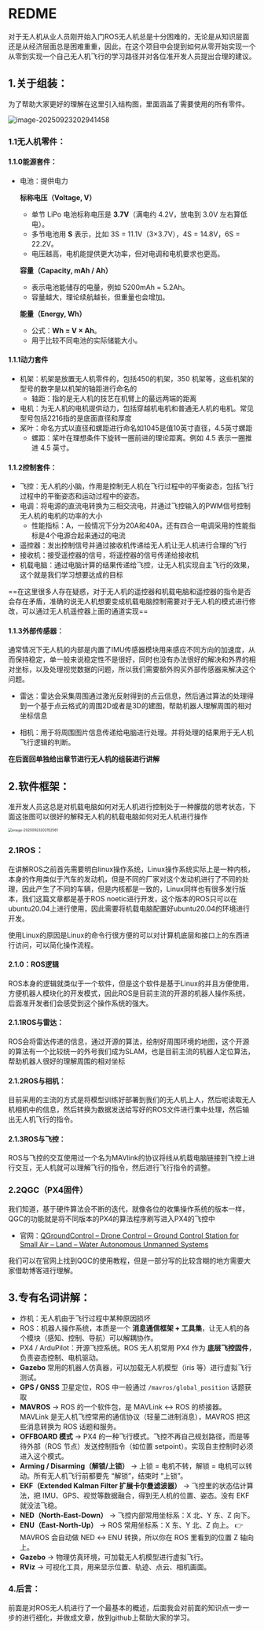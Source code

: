 # REDME

对于无人机从业人员刚开始入门ROS无人机总是十分困难的，无论是从知识层面还是从经济层面总是困难重重，因此，在这个项目中会提到如何从零开始实现一个从零到实现一个自己无人机飞行的学习路径并对各位准开发人员提出合理的建议。



## 1.关于组装：

为了帮助大家更好的理解在这里引入结构图，里面涵盖了需要使用的所有零件。

![image-20250923202941458](assets/image-20250923202941458.png)

### 1.1无人机零件：

#### 1.1.0能源套件：

- 电池：提供电力

  **标称电压（Voltage, V）**

  - 单节 LiPo 电池标称电压是 **3.7V**（满电约 4.2V，放电到 3.0V 左右算低电）。
  - 多节电池用 **S** 表示，比如 3S = 11.1V（3×3.7V），4S = 14.8V，6S = 22.2V。
  - 电压越高，电机能提供更大功率，但对电调和电机要求也更高。

  **容量（Capacity, mAh / Ah）**

  - 表示电池能储存的电量，例如 5200mAh = 5.2Ah。
  - 容量越大，理论续航越长，但重量也会增加。

  **能量（Energy, Wh）**

  - 公式：**Wh = V × Ah**。
  - 用于比较不同电池的实际储能大小。

#### 1.1.1动力套件

- 机架：机架是放置无人机零件的，包括450的机架，350 机架等，这些机架的型号的数字是以机架的轴距进行命名的
  - 轴距：指的是无人机的技艺在机臂上的最远两端的距离
- 电机：为无人机的电机提供动力，包括穿越机电机和普通无人机的电机。常见型号包括2216指的是底面直径和厚度
- 桨叶：命名方式以直径和螺距进行命名如1045是值10英寸直径，4.5英寸螺距
  - 螺距：桨叶在理想条件下旋转一圈前进的理论距离。例如 4.5 表示一圈推进 4.5 英寸。



#### 1.1.2控制套件：

- 飞控：无人机的小脑，作用是控制无人机在飞行过程中的平衡姿态，包括飞行过程中的平衡姿态和运动过程中的姿态。
- 电调：将电源的直流电转换为三相交流电，并通过飞控输入的PWM信号控制无人机的电机的功率的大小
  - 性能指标：A，一般情况下分为20A和40A，还有四合一电调采用的性能指标是4个电源合起来通过的电流
- 遥控器：发出控制信号并通过接收机传递给无人机让无人机进行合理的飞行
- 接收机：接受遥控器的信号，将遥控器的信号传递给接收机
- 机载电脑：通过电脑计算的结果传递给飞控，让无人机实现自主飞行的效果，这个就是我们学习想要达成的目标

==在这里很多人存在疑惑，对于无人机的遥控器和机载电脑和遥控器的指令是否会存在矛盾，准确的说无人机想要变成机载电脑控制需要对于无人机的模式进行修改，可以通过无人机遥控器上面的通道实现==

#### 1.1.3外部传感器：

通常情况下无人机的内部是内置了IMU传感器模块用来感应不同方向的加速度，从而保持稳定，单一般来说稳定性不是很好，同时也没有办法很好的解决和外界的相对坐标，以及处理视觉数据的问题，所以我们需要额外购买外部传感器来解决这个问题。



- 雷达：雷达会采集周围通过激光反射得到的点云信息，然后通过算法的处理得到一个基于点云格式的周围2D或者是3D的建图，帮助机器人理解周围的相对坐标信息

- 相机：用于将周围图片信息传递给电脑进行处理。并将处理的结果用于无人机飞行逻辑的判断。

  



**在后面回单独给出章节进行无人机的组装进行讲解**





## 2.软件框架：

准开发人员这总是对机载电脑如何对无人机进行控制处于一种朦胧的思考状态，下面这张图可以很好的解释无人机的机载电脑如何对无人机进行操作

<img src="assets/image-20250923202152561.png" alt="image-20250923202152561" style="zoom:50%;" />

### 2.1ROS：

在讲解ROS之前首先需要明白linux操作系统，Linux操作系统实际上是一种内核，本身的作用类似于汽车的发动机，但是不同的厂家对这个发动机进行了不同的处理，因此产生了不同的车辆，但是内核都是一致的，Linux同样也有很多发行版本，我们这篇文章都是基于ROS noetic进行开发，这个版本的ROS只可以在ubuntu20.04上进行使用，因此需要将机载电脑配置好ubuntu20.04的环境进行开发。

使用Linux的原因是Linux的命令行很方便的可以对计算机底层和接口上的东西进行访问，可以简化操作流程。

#### 2.1.0：ROS逻辑

ROS本身的逻辑就类似于一个软件，但是这个软件是基于Linux的并且方便使用，方便机器人模块化的开发模式，因此ROS是目前主流的开源的机器人操作系统，后面准开发者们会感受到这个操作系统的强大。



#### 2.1.1ROS与雷达：

ROS会将雷达传递的信息，通过开源的算法，绘制好周围环境的地图，这个开源的算法有一个比较统一的外号我们成为SLAM，也是目前主流的机器人定位算法，帮助机器人很好的理解周围的相对坐标



#### 2.1.2ROS与相机：

目前采用的主流的方式是将模型训练好部署到我们的无人机上人，然后呢读取无人机相机中的信息，然后转换为数据发送给写好的ROS文件进行集中处理，然后输出无人机飞行的指令。



#### 2.1.3ROS与飞控：

ROS与飞控的交互使用过一个名为MAVlink的协议将线从机载电脑链接到飞控上进行交互，无人机就可以理解飞行的指令，然后进行飞行指令的调整。

### 2.2QGC（PX4固件）

我们知道，基于硬件算法会不断的迭代，就像各位的收集操作系统的版本一样，QGC的功能就是将不同版本的PX4的算法程序刷写进入PX4的飞控中

- 官网：[QGroundControl – Drone Control – Ground Control Station for Small Air – Land – Water Autonomous Unmanned Systems](https://qgroundcontrol.com/)

我们可以在官网上找到QGC的使用教程，但是一部分写的比较含糊的地方需要大家借助博客进行理解。



## 3.专有名词讲解：

- 炸机：无人机由于飞行过程中某种原因损坏
- ROS：机器人操作系统，本质是一个 **消息通信框架 + 工具集**，让无人机的各个模块（感知、控制、导航）可以解耦协作。
- PX4 / ArduPilot：开源飞控系统。ROS 无人机常用 PX4 作为 **底层飞控固件**，负责姿态控制、电机驱动。
- **Gazebo**
   常用的机器人仿真器，可以加载无人机模型（iris 等）进行虚拟飞行测试。
- **GPS / GNSS**
   卫星定位，ROS 中一般通过 `/mavros/global_position` 话题获取
- **MAVROS**
   → ROS 的一个软件包，是 MAVLink ↔ ROS 的桥接器。
   MAVLink 是无人机飞控常用的通信协议（轻量二进制消息），MAVROS 把这些消息转换为 ROS 话题和服务。
- **OFFBOARD 模式**
   → PX4 的一种飞行模式。飞控不再自己规划路径，而是等待外部（ROS 节点）发送控制指令（如位置 setpoint）。实现自主控制时必须进入这个模式。
- **Arming / Disarming（解锁/上锁）**
   → 上锁 = 电机不转，解锁 = 电机可以转动。所有无人机飞行前都要先 “解锁”，结束时 “上锁”。
- **EKF（Extended Kalman Filter 扩展卡尔曼滤波器）**
   → 飞控里的状态估计算法，把 IMU、GPS、视觉等数据融合，得到无人机的位置、姿态。没有 EKF 就没法飞稳。
- **NED（North-East-Down）**
   → 飞控内部常用坐标系：X 北、Y 东、Z 向下。
- **ENU（East-North-Up）**
   → ROS 常用坐标系：X 东、Y 北、Z 向上。
   👉 MAVROS 会自动做 NED ↔ ENU 转换，所以你在 ROS 里看到的位置 Z 轴向上。
- **Gazebo** → 物理仿真环境，可加载无人机模型进行虚拟飞行。
- **RViz** → 可视化工具，用来显示位置、轨迹、点云、相机画面。

### 4.后言：

前面是对ROS无人机进行了一个最基本的概述，后面我会对前面的知识点一步一步的进行细化，并做成文章，放到github上帮助大家的学习。



























































































































































































